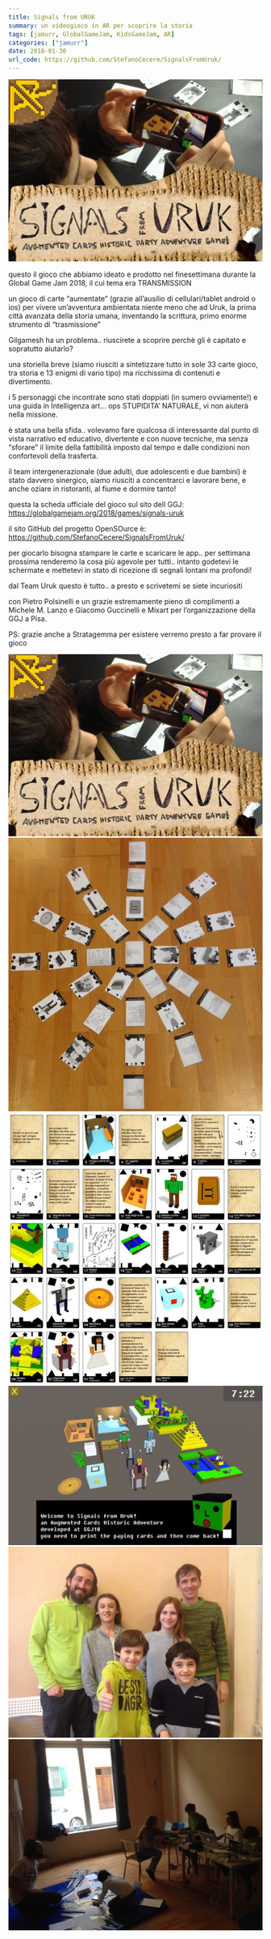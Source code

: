 ```yaml
---
title: Signals from URUK
summary: un videogioco in AR per scoprire la storia
tags: [jamurr, GlobalGameJam, KidsGameJam, AR]
categories: ["jamurr"]
date: 2018-01-30
url_code: https://github.com/StefanoCecere/SignalsFromUruk/
---
```


![](img/signalsfromuruk_featured.webp)

questo il gioco che abbiamo ideato e prodotto nel finesettimana durante la Global Game Jam 2018, il cui tema era TRANSMISSION

un gioco di carte “aumentate” (grazie all’ausilio di cellulari/tablet android o ios) per vivere un’avventura ambientata niente meno che ad Uruk, la prima città avanzata della storia umana, inventando la scrittura, primo enorme strumento di “trasmissione”

Gilgamesh ha un problema.. riuscirete a scoprire perchè gli è capitato e sopratutto aiutarlo?

una storiella breve (siamo riusciti a sintetizzare tutto in sole 33 carte gioco, tra storia e 13 enigmi di vario tipo) ma ricchissima di contenuti e divertimento.

i 5 personaggi che incontrate sono stati doppiati (in sumero ovviamente!) e una guida in Intelligenza art… ops STUPIDITA’ NATURALE, vi non aiuterà nella missione.

è stata una bella sfida.. volevamo fare qualcosa di interessante dal punto di vista narrativo ed educativo, divertente e con nuove tecniche, ma senza “sforare” il limite della fattibilità imposto dal tempo e dalle condizioni non confortevoli della trasferta.

il team intergenerazionale (due adulti, due adolescenti e due bambini) è stato davvero sinergico, siamo riusciti a concentrarci e lavorare bene, e anche oziare in ristoranti, al fiume e dormire tanto!

questa la scheda ufficiale del gioco sul sito dell GGJ:
<https://globalgamejam.org/2018/games/signals-uruk>

il sito GitHub del progetto OpenSOurce è: <https://github.com/StefanoCecere/SignalsFromUruk/>

per giocarlo bisogna stampare le carte e scaricare le app.. per settimana prossima renderemo la cosa più agevole per tutti.. intanto godetevi le schermate e mettetevi in stato di ricezione di segnali lontani ma profondi!

dal Team Uruk questo è tutto.. a presto e scrivetemi se siete incuriositi

con Pietro Polsinelli e un grazie estremamente pieno di complimenti a Michele M. Lanzo e Giacomo Guccinelli e Mixart per l’organizzazione della GGJ a Pisa.

PS: grazie anche a Stratagemma per esistere verremo presto a far provare il gioco

![](img/signalsfromuruk_photo_1.webp)
![](img/signalsfromuruk_photo_2.webp)
![](img/signalsfromuruk_photo_3.webp)
![](img/signalsfromuruk_photo_4.webp)
![](img/signalsfromuruk_photo_5.webp)
![](img/signalsfromuruk_photo_6.webp)

